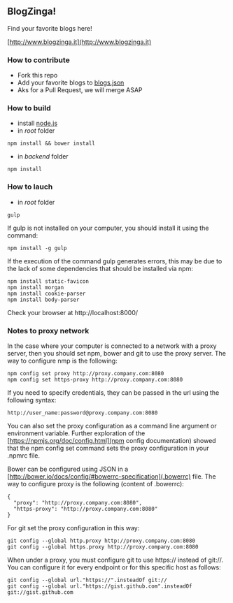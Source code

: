## BlogZinga! ##

Find your favorite blogs here!

[http://www.blogzinga.it](http://www.blogzinga.it)

### How to contribute ###
* Fork this repo
* Add your favorite blogs to [blogs.json](https://github.com/cosenonjaviste/blogzinga/blob/master/blogs.json)
* Aks for a Pull Request, we will merge ASAP

### How to build ###
* install [node.js](http://nodejs.org/)
* in *root* folder
```
npm install && bower install
```
* in *backend* folder
```
npm install
```
### How to lauch ###
* in *root* folder
```
gulp
```
If gulp is not installed on your computer, you should install it using the command:
```
npm install -g gulp
```

If the execution of the command gulp generates errors, this may be due to the lack of some dependencies that should be installed via npm:
```
npm install static-favicon
npm install morgan
npm install cookie-parser
npm install body-parser
```

Check your browser at
  http://localhost:8000/

### Notes to proxy network
In the case where your computer is connected to a network with a proxy server, then you should set npm, bower and git to use the proxy server. The way to configure nmp is the following:
```
npm config set proxy http://proxy.company.com:8080
npm config set https-proxy http://proxy.company.com:8080
```
If you need to specify credentials, they can be passed in the url using the following syntax:
```
http://user_name:password@proxy.company.com:8080
```

 You can also set the proxy configuration as a command line argument or environment variable. Further exploration of the [https://npmjs.org/doc/config.html](npm config documentation) showed that the npm config set command sets the proxy configuration in your .npmrc file.


Bower can be configured using JSON in a [http://bower.io/docs/config/#bowerrc-specification](.bowerrc) file. The way to configure proxy is the following (content of .bowerrc):
```
{
  "proxy": "http://proxy.company.com:8080",
  "https-proxy": "http://proxy.company.com:8080"
}
```

For git set the proxy configuration in this way:
```
git config --global http.proxy http://proxy.company.com:8080
git config --global https.proxy http://proxy.company.com:8080
```

When under a proxy, you must configure git to use https:// instead of git://.
You can configure it for every endpoint or for this specific host as follows:
```
git config --global url."https://".insteadOf git://
git config --global url."https://gist.github.com".insteadOf git://gist.github.com
```

